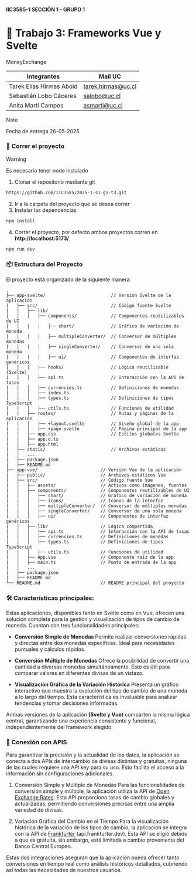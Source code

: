 #### IIC3585-1 SECCIÓN 1 - GRUPO 1
# 🤖 Trabajo 3: Frameworks Vue y Svelte

MoneyExchange

| Integrantes | Mail UC |
|-|-|
| Tarek Elías Hirmas Aboid | tarek.hirmas@uc.cl |
| Sebastián Lobo Cáceres | salobo@uc.cl|
| Anita Martí Campos | asmarti@uc.cl |

> [!NOTE]
> Fecha de entrega 26-05-2025


### :book: Correr el proyecto
> [!WARNING]
> Es necesario tener node instalado

1. Clonar el repositorio mediante git
```bash
https://github.com/IIC3585/2025-1-s1-g1-t3.git
```
2. Ir a la carpeta del proyecto que se desea correr
3. Instalar las dependencias
```bash
npm install
```
4. Correr el proyecto, por defecto ambos proyectos corren en **http://localhost:5173/**
```bash
npm run dev
```

### 📦 Estructura del Proyecto

El proyecto está organizado de la siguiente manera:

```
.
├── app-svelte/                         // Versión Svelte de la aplicación
|   ├── src/                            // Código fuente Svelte
|   │   ├── lib/
|   |   │   ├── components/             // Componentes reutilizables de UI
|   |   |   │   ├── chart/              // Gráfico de variación de moneda
|   |   |   │   ├── multipleConverter/  // Conversor de múltiples monedas
|   |   |   │   ├── singleConverter/    // Conversor de una sola moneda
|   |   |   │   ├── ui/                 // Componentes de interfaz genéricos
|   |   │   ├── hooks/                  // Lógica reutilizable (Svelte)
|   |   │   ├── api.ts                  // Interacción con la API de tasas
|   |   │   ├── currencies.ts           // Definiciones de monedas
|   |   │   ├── index.ts
|   |   │   ├── types.ts                // Definiciones de tipos TypeScript
|   |   │   ├── utils.ts                // Funciones de utilidad
|   |   ├── routes/                     // Rutas y páginas de la aplicación
|   |   │   ├── +layout.svelte          // Diseño global de la app
|   |   │   ├── +page.svelte            // Página principal de la app
|   |   ├── app.css                     // Estilos globales Svelte
|   |   ├── app.d.ts                
|   |   ├── app.html                
|   ├── static/                         // Archivos estáticos
|   │   ...
|   ├── package.json
|   ├── README.md
├── app-vue/                        // Versión Vue de la aplicación
|   ├── public/                     // Archivos estáticos Vue
│   ├── src/                        // Código fuente Vue
|   │   ├── assets/                 // Activos como imágenes, fuentes
|   │   ├── components/             // Componentes reutilizables de UI
|   |   │   ├── chart/              // Gráfico de variación de moneda
|   |   │   ├── icons/              // Iconos de la interfaz
|   |   │   ├── multipleConverter/  // Conversor de múltiples monedas
|   |   │   ├── singleConverter/    // Conversor de una sola moneda
|   |   │   ├── ui/                 // Componentes de interfaz genéricos
|   │   ├── lib/                    // Lógica compartida
|   |   │   ├── api.ts              // Interacción con la API de tasas
|   |   │   ├── currencies.ts       // Definiciones de monedas
|   |   │   ├── types.ts            // Definiciones de tipos TypeScript
|   |   │   ├── utils.ts            // Funciones de utilidad
|   │   ├── App.vue                 // Componente raíz de la app
|   │   ├── main.ts                 // Punto de entrada de la app
|   │   ...
|   ├── package.json
|   ├── README.md
└── README.md                       // README principal del proyecto          
```

### 🛠️ Características principales:

Estas aplicaciones, disponibles tanto en Svelte como en Vue, ofrecen una solución completa para la gestión y visualización de tipos de cambio de moneda. Cuentan con tres funcionalidades principales:

* **Conversión Simple de Monedas**
Permite realizar conversiones rápidas y directas entre dos monedas específicas. Ideal para necesidades puntuales y cálculos rápidos.

* **Conversión Múltiple de Monedas**
Ofrece la posibilidad de convertir una cantidad a diversas monedas simultáneamente. Esto es útil para comparar valores en diferentes divisas de un vistazo.

* **Visualización Gráfica de la Variación Histórica**
Presenta un gráfico interactivo que muestra la evolución del tipo de cambio de una moneda a lo largo del tiempo. Esta característica es invaluable para analizar tendencias y tomar decisiones informadas.

Ambas versiones de la aplicación **(Svelte y Vue)** comparten la misma lógica central, garantizando una experiencia consistente y funcional, independientemente del framework elegido.


### 🚀 Conexión con APIS

Para garantizar la precisión y la actualidad de los datos, la aplicación se conecta a dos APIs de intercambio de divisas distintas y gratuitas, ninguna de las cuales requiere una API key para su uso. Esto facilita el acceso a la información sin configuraciones adicionales.

1. Conversión Simple y Múltiple de Monedas
Para las funcionalidades de conversión simple y múltiple, la aplicación utiliza la API de [Open Exchange Rates](https://www.google.com/search?q=open.er-api.com). Esta API proporciona tasas de cambio globales y actualizadas, permitiendo conversiones precisas entre una amplia variedad de divisas.

2. Variación Gráfica del Cambio en el Tiempo
Para la visualización histórica de la variación de los tipos de cambio, la aplicación se integra con la API de [Frankfurter](https://frankfurter.dev/) (api.frankfurter.dev). Esta API se eligió debido a que es gratuita, sin embargo, está limitada a cambio proveniente del Banco Central Europeo.

Estas dos integraciones aseguran que la aplicación pueda ofrecer tanto conversiones en tiempo real como análisis históricos detallados, cubriendo así todas las necesidades de nuestros usuarios.